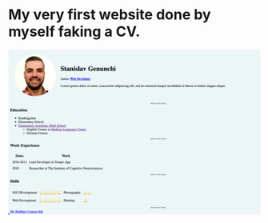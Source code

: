 # My very first website done by myself faking a CV.

<img src="./images/Screenshot 2021-06-17 at 19.45.55.png">
